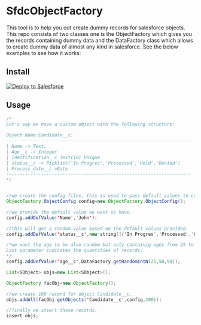 # SfdcObjectFactory
This tool is to help you out create dummy records for salesforce objects. This repo consists of two classes one is the ObjectFactory 
which gives you the records containing dummy data and the DataFactory class which allows to create dummy data of almost any kind 
in salesforce. See the below examples to see how it works:
## Install
<a href="https://githubsfdeploy.herokuapp.com?owner=serdna27&amp;repo=SfdcObjectFactory">
  <img alt="Deploy to Salesforce" src="https://raw.githubusercontent.com/afawcett/githubsfdeploy/master/src/main/webapp/resources/img/deploy.png" style="max-width:100%;">
</a>

## Usage

```java
/*
Let's say we have a custom object with the following structure:

Object Name:Candidate__c:
---------------------------------------------------------------------
| Name -> Text,
| Age__c -> Integer
| Identification__c Text(10) Unique
| status__c -> Picklist('In Progres','Processed','Hold','Denied')
| Process_date__c->Date
---------------------------------------------------------------------
*/


//we create the config files, this is used to pass default values to columns among other things.
ObjectFactory.ObjectConfig config=new ObjectFactory.ObjectConfig();

//we provide the default value we want to have.
config.addDefValue('Name','John');

//this will get a random value based on the default values provided.
config.addDefValue('status__c',new string[]{'In Progres','Processed','Hold'});

/*we want the age to be also random but only containig ages from 25 to 50 inclusive. 
Last parameter indicates the quantities of records.
*/
config.addDefValue('age__c',DataFactory.getRandomIntN(25,50,50));

List<SObject> objs=new List<SObject>();

ObjectFactory facObj=new ObjectFactory();

//we create 100 record for object Candidate__c.
objs.addAll(facObj.getObjects('Candidate__c',config,100));

//finally we insert those records.
insert objs;
```

